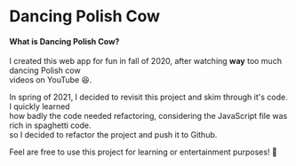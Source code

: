 # Dancing Polish Cow

#### What is Dancing Polish Cow?

I created this web app for fun in fall of 2020, after watching **way** too much dancing Polish cow  
videos on YouTube 😆.

In spring of 2021, I decided to revisit this project and skim through it's code. I quickly learned  
how badly the code needed refactoring, considering the JavaScript file was rich in spaghetti code.  
so I decided to refactor the project and push it to Github.

Feel are free to use this project for learning or entertainment purposes! 🙂
